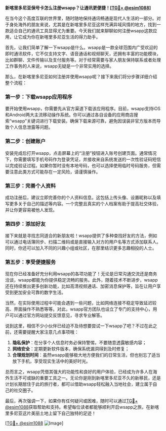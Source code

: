 **新喀里多尼亚保号卡怎么注册wsapp？让通讯更便捷！[[TG💪+ @esim1088](https://t.me/s/esim1088)]**

在当今这个高度互联的世界里，随时随地保持通讯畅通是现代人生活的一部分。对于身处海外的朋友来说，尤其是在新喀里多尼亚这样充满异域风情的地方，找到一款适合自己的通讯工具显得尤为重要。今天我们就来聊聊如何注册wsapp这款应用，让它成为你在新喀里多尼亚生活的得力助手。

首先，让我们简单了解一下wsapp是什么。wsapp是一款全球范围内广受欢迎的即时通讯软件，它不仅支持文字、语音通话和视频聊天，还拥有丰富的功能模块，比如群聊、文件传输以及支付服务等。对于经常需要与家人朋友保持联系或者处理工作事务的人来说，wsapp无疑是一个非常实用的选择。

那么，在新喀里多尼亚如何注册并使用wsapp呢？接下来我们将分步骤详细介绍整个流程：

### 第一步：下载wsapp应用程序

要开始使用wsapp，你需要先从官方渠道下载该应用程序。目前，wsapp支持iOS和Android两大主流移动操作系统。你可以通过各自设备的应用商店搜索“wsapp”关键词进行下载安装。确保下载来源可靠，避免因误装非官方版本而导致个人信息泄露等问题。

### 第二步：创建账户

安装完成后打开wsapp，点击屏幕上的“注册”按钮进入账号创建页面。通常情况下，你需要填写手机号码作为登录凭证，并接收来自系统发送的一次性验证码短信以完成验证过程。如果你暂时没有本地号码，也可以选择使用临时号码服务，但需要注意此类方式可能存在一定风险，请谨慎操作。

### 第三步：完善个人资料

成功注册后，建议立即完善你的个人资料信息。这包括上传头像、设置昵称以及填写更多关于自己的描述等内容。一个完整且真实的个人档案有助于提高社交体验，并让你更容易被他人发现。

### 第四步：添加好友

接下来就是寻找志同道合的新朋友啦！wsapp提供了多种查找好友的方法，例如可以通过电话簿同步、扫描二维码或是直接输入对方的用户名等方式添加联系人。同时，你还可以加入不同的兴趣小组或社区，在那里结识更多志趣相投的人士。

### 第五步：享受便捷服务

现在你已经准备好充分利用wsapp的各项功能了！无论是日常沟通交流还是商务洽谈，wsapp都能为你提供稳定流畅的服务。此外，随着技术不断进步，wsapp还在持续推出更多创新功能，比如高清视频通话、加密消息保护等，旨在让用户享受到更加安全可靠的数字生活。

当然，在实际使用过程中可能会遇到一些问题，比如网络连接不稳定导致延迟较高、界面操作不熟悉等等。对此，wsapp官方团队也设立了专门的支持中心，用户可以通过官方网站提交反馈意见，寻求专业解答。

说到这里，相信不少小伙伴已经迫不及待想要尝试一下wsapp了吧？不过在此之前，还需要提醒大家注意几点事项哦：

1. **隐私保护**：在分享个人信息时务必保持警惕，不要随意透露敏感内容；
2. **网络安全**：定期更新软件版本，确保系统漏洞得到及时修复；
3. **合理规划时间**：虽然wsapp能够极大地方便我们的日常生活，但也别忘了适当放下手机，享受现实生活中的美好时光。

总而言之，wsapp凭借其强大的功能性和良好的用户体验，已经成为许多人在海外生活不可或缺的重要工具之一。无论你是刚到新喀里多尼亚不久的新移民，还是计划长期居住于此的旅行者，都可以借助wsapp轻松融入当地社会，建立属于自己的社交圈子。

最后，再次强调一下，如果你有任何疑问或困难，随时可以通过[TG💪+ @esim1088](https://t.me/s/esim1088)获取帮助和支持。希望每位读者都能够顺利开启wsapp之旅，在新喀里多尼亚这片美丽土地上留下自己独特的足迹！

[[TG💪+ @esim1088](https://t.me/s/esim1088) ![Image](https://i.postimg.cc/4NQfJmqS/Snipaste-2025-05-13-00-14-12.png)]